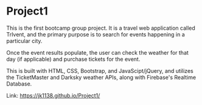 # Project1

This is the first bootcamp group project. It is a travel web application called TrIvent, and the primary purpose is to search for events happening in a particular city. 

Once the event results populate, the user can check the weather for that day (if applicable) and purchase tickets for the event.

This is built with HTML, CSS, Bootstrap, and JavaScipt/jQuery, and utilizes the TicketMaster and Darksky weather APIs, along with Firebase's Realtime Database.

Link: https://jk1138.github.io/Project1/
